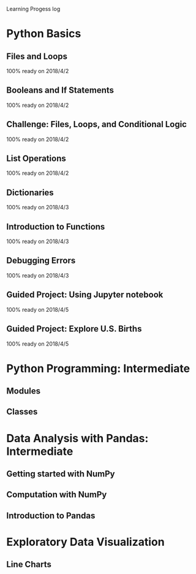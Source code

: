 Learning Progess log


# Python Basics

## Files and Loops
   100% ready on 2018/4/2

## Booleans and If Statements
   100% ready on 2018/4/2

## Challenge: Files, Loops, and Conditional Logic
   100% ready on 2018/4/2

## List Operations
   100% ready on 2018/4/2

## Dictionaries
   100% ready on 2018/4/3

## Introduction to Functions
   100% ready on 2018/4/3

## Debugging Errors
   100% ready on 2018/4/3

## Guided Project: Using Jupyter notebook
   100% ready on 2018/4/5

## Guided Project: Explore U.S. Births
   100% ready on 2018/4/5

# Python Programming: Intermediate

## Modules

## Classes

# Data Analysis with Pandas: Intermediate

## Getting started with NumPy
## Computation with NumPy
## Introduction to Pandas

# Exploratory Data Visualization

## Line Charts
